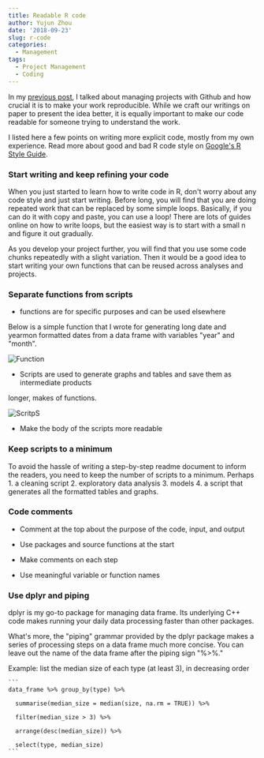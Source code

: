 ```yaml
---
title: Readable R code
author: Yujun Zhou
date: '2018-09-23'
slug: r-code
categories:
  - Management
tags:
  - Project Management
  - Coding
---
```



In my [previous post](https://yujun-zhou.org/post/project/), I talked about managing projects with Github and how crucial it is to make your work reproducible. While we craft our writings on paper to present the idea better, it is equally important to make our code readable for someone trying to understand the work. 

I listed here a few points on writing more explicit code, mostly from my own experience. Read more about good and bad R code style on [Google's R Style Guide](https://google.github.io/styleguide/Rguide.xml). 


### Start writing and keep refining your code

When you just started to learn how to write code in R, don't worry about any code style and just start writing. Before long, you will find that you are doing repeated work that can be replaced by some simple loops. Basically, if you can do it with copy and paste, you can use a loop! There are lots of guides online on how to write loops, but the easiest way is to start with a small n and figure it out gradually. 

As you develop your project further, you will find that you use some code chunks repeatedly with a slight variation. Then it would be a good idea to start writing your own functions that can be reused across analyses and projects. 

### Separate functions from scripts 

  - functions are for specific purposes and can be used elsewhere
  
  Below is a simple function that I wrote for generating long date and yearmon formatted dates from a data frame with variables "year" and "month". 

  ![Function](function.png)
  
  - Scripts are used to generate graphs and tables and save them as intermediate products
  
  longer, makes of functions. 

  ![ScritpS](script.png)

  - Make the body of the scripts more readable 



 
### Keep scripts to a minimum
 
To avoid the hassle of writing a step-by-step readme document to inform the readers, you need to keep the number of scripts to a minimum. Perhaps 1. a cleaning script 2. exploratory data analysis 3. models  4. a script that generates all the formatted tables and graphs. 
 
 
### Code comments

  * Comment at the top about the purpose of the code, input, and output 
  
  * Use packages and source functions at the start
  
  * Make comments on each step 
  
  * Use meaningful variable or function names
  

### Use dplyr and piping

  dplyr is my go-to package for managing data frame. Its underlying C++ code makes running your daily data processing faster than other packages. 
  
  What's more, the "piping" grammar provided by the dplyr package makes a series of processing steps on a data frame much more concise. You can leave out the name of the data frame after the piping sign "%>%." 
  
  
  Example: list the median size of each type (at least 3), in decreasing order 
    
    ```
    data_frame %>% group_by(type) %>%
    
      summarise(median_size = median(size, na.rm = TRUE)) %>%
      
      filter(median_size > 3) %>%
      
      arrange(desc(median_size)) %>%
      
      select(type, median_size)
    ```

